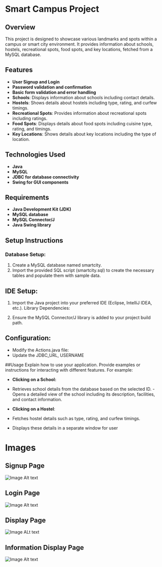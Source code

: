 # Smart Campus Project
## Overview
This project is designed to showcase various landmarks and spots within a campus or smart city environment. It provides information about schools, hostels, recreational spots, food spots, and key locations, fetched from a MySQL database.

## Features
- **User Signup and Login**
- **Password validation and confirmation**
- **Basic form validation and error handling**
- **Schools**: Displays information about schools including contact details.
- **Hostels**: Shows details about hostels including type, rating, and curfew timings.
- **Recreational Spots**: Provides information about recreational spots including ratings.
- **Food Spots**: Displays details about food spots including cuisine type, rating, and timings.
- **Key Locations**: Shows details about key locations including the type of location.
## Technologies Used
- **Java**
- **MySQL**
- **JDBC for database connectivity**
- **Swing for GUI components**
## Requirements
- **Java Development Kit (JDK)**
- **MySQL database**
- **MySQL Connector/J**
- **Java Swing library**
## Setup Instructions
### Database Setup:

1. Create a MySQL database named smartcity.
2. Import the provided SQL script (smartcity.sql) to create the necessary tables and populate them with sample data.
## IDE Setup:

1. Import the Java project into your preferred IDE (Eclipse, IntelliJ IDEA, etc.).
Library Dependencies:

2. Ensure the MySQL Connector/J library is added to your project build path.
## Configuration:

- Modify the Actions.java file:
- Update the JDBC_URL, USERNAME


##Usage
Explain how to use your application. Provide examples or instructions for interacting with different features. For example:

- **Clicking on a School:**

- Retrieves school details from the database based on the selected ID.
-Opens a detailed view of the school including its description, facilities, and contact information.
- **Clicking on a Hostel**:

- Fetches hostel details such as type, rating, and curfew timings.
- Displays these details in a separate window for user 

# Images

## Signup Page
![Image Alt text]()
## Login Page
![Image Alt text]()
## Display Page
![Image ALt text]()
## Information Display Page
![Image Alt text]()
